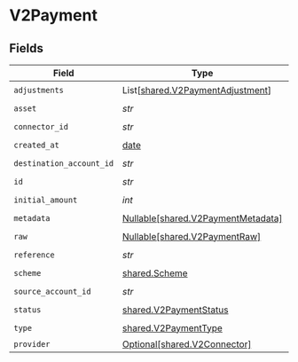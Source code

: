 # V2Payment


## Fields

| Field                                                                          | Type                                                                           | Required                                                                       | Description                                                                    | Example                                                                        |
| ------------------------------------------------------------------------------ | ------------------------------------------------------------------------------ | ------------------------------------------------------------------------------ | ------------------------------------------------------------------------------ | ------------------------------------------------------------------------------ |
| `adjustments`                                                                  | List[[shared.V2PaymentAdjustment](../../models/shared/v2paymentadjustment.md)] | :heavy_check_mark:                                                             | N/A                                                                            |                                                                                |
| `asset`                                                                        | *str*                                                                          | :heavy_check_mark:                                                             | N/A                                                                            | USD                                                                            |
| `connector_id`                                                                 | *str*                                                                          | :heavy_check_mark:                                                             | N/A                                                                            |                                                                                |
| `created_at`                                                                   | [date](https://docs.python.org/3/library/datetime.html#date-objects)           | :heavy_check_mark:                                                             | N/A                                                                            |                                                                                |
| `destination_account_id`                                                       | *str*                                                                          | :heavy_check_mark:                                                             | N/A                                                                            |                                                                                |
| `id`                                                                           | *str*                                                                          | :heavy_check_mark:                                                             | N/A                                                                            | XXX                                                                            |
| `initial_amount`                                                               | *int*                                                                          | :heavy_check_mark:                                                             | N/A                                                                            | 100                                                                            |
| `metadata`                                                                     | [Nullable[shared.V2PaymentMetadata]](../../models/shared/v2paymentmetadata.md) | :heavy_check_mark:                                                             | N/A                                                                            |                                                                                |
| `raw`                                                                          | [Nullable[shared.V2PaymentRaw]](../../models/shared/v2paymentraw.md)           | :heavy_check_mark:                                                             | N/A                                                                            |                                                                                |
| `reference`                                                                    | *str*                                                                          | :heavy_check_mark:                                                             | N/A                                                                            |                                                                                |
| `scheme`                                                                       | [shared.Scheme](../../models/shared/scheme.md)                                 | :heavy_check_mark:                                                             | N/A                                                                            |                                                                                |
| `source_account_id`                                                            | *str*                                                                          | :heavy_check_mark:                                                             | N/A                                                                            |                                                                                |
| `status`                                                                       | [shared.V2PaymentStatus](../../models/shared/v2paymentstatus.md)               | :heavy_check_mark:                                                             | N/A                                                                            |                                                                                |
| `type`                                                                         | [shared.V2PaymentType](../../models/shared/v2paymenttype.md)                   | :heavy_check_mark:                                                             | N/A                                                                            |                                                                                |
| `provider`                                                                     | [Optional[shared.V2Connector]](../../models/shared/v2connector.md)             | :heavy_minus_sign:                                                             | N/A                                                                            |                                                                                |